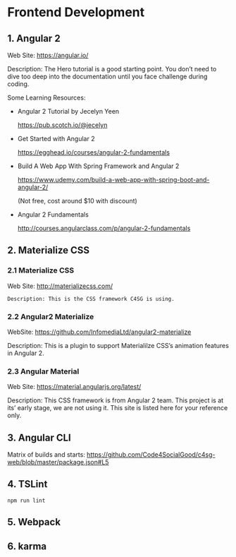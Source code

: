 # Frontend Development


## 1. Angular 2

Web Site: https://angular.io/ 

Description: The Hero tutorial is a good starting point. You don’t need to dive too deep into the documentation until you face challenge during coding.

Some Learning Resources:
* Angular 2 Tutorial by Jecelyn Yeen

  https://pub.scotch.io/@jecelyn	

* Get Started with Angular 2

  https://egghead.io/courses/angular-2-fundamentals

* Build A Web App With Spring Framework and Angular 2

  https://www.udemy.com/build-a-web-app-with-spring-boot-and-angular-2/
  
  (Not free, cost around $10 with discount)

* Angular 2 Fundamentals

  http://courses.angularclass.com/p/angular-2-fundamentals


## 2. Materialize CSS

### 2.1 Materialize CSS

Web Site: http://materializecss.com/

	Description: This is the CSS framework C4SG is using. 

### 2.2 Angular2 Materialize

WebSite: https://github.com/InfomediaLtd/angular2-materialize

Description: This is a plugin to support Materialilze CSS’s animation features  in Angular 2.

### 2.3 Angular Material

Web Site: https://material.angularjs.org/latest/

Description: This CSS framework is from Angular 2 team. This project is at its’ early stage, we are not using it. This site is listed here for your reference only.


## 3. Angular CLI

Matrix of builds and starts: https://github.com/Code4SocialGood/c4sg-web/blob/master/package.json#L5


## 4. TSLint

`npm run lint`


## 5. Webpack


## 6. karma

